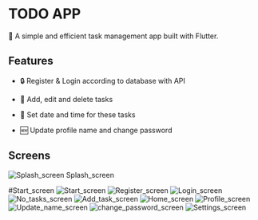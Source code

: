 # TODO APP

🚀 A simple and efficient task management app built with Flutter.

## Features

- 🔒 Register & Login according to database with API

- 📝 Add, edit and delete tasks

- 📅 Set date and time for these tasks

- 🆕 Update profile name and change password


## Screens

![Splash_screen](https://github.com/user-attachments/assets/e4fbc681-4151-47c7-9a7b-24751f7e84b2)
Splash_screen

#Start_screen
![Start_screen](https://github.com/user-attachments/assets/f8439cad-a71a-4684-98b3-35fae16132c8)
![Register_screen](https://github.com/user-attachments/assets/b70f1453-53ce-4d72-8001-07e0e163fd42)
![Login_screen](https://github.com/user-attachments/assets/d92bde28-c8f6-40cf-92e8-01d32dc7880c)
![No_tasks_screen](https://github.com/user-attachments/assets/f5d80f7b-92a8-4c7e-975e-60e0f6bb3e01)
![Add_task_screen](https://github.com/user-attachments/assets/0c591439-5334-47b2-af2b-9309ad59528e)
![Home_screen](https://github.com/user-attachments/assets/d6ece2a5-8c21-45fa-a2a3-aeab5cdf85c2)
![Profile_screen](https://github.com/user-attachments/assets/ef2f01a2-33ae-4d42-8706-d0ca7fa7fcc8)
![Update_name_screen](https://github.com/user-attachments/assets/d52c593d-e43a-4d2c-a2ef-ae172ba1dee9)
![change_password_screen](https://github.com/user-attachments/assets/6d7b6578-1cf5-40ac-9e67-d97d335b434b)
![Settings_screen](https://github.com/user-attachments/assets/ade421a7-99e1-4ce2-9740-46cc788e7df6)
